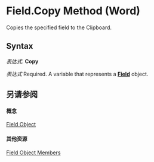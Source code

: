 
# Field.Copy Method (Word)

Copies the specified field to the Clipboard.


## Syntax

 _表达式_. **Copy**

 _表达式_ Required. A variable that represents a **[Field](75139aa4-89f4-2ffb-b964-8dc805b9a32b.md)** object.


## 另请参阅


#### 概念


[Field Object](75139aa4-89f4-2ffb-b964-8dc805b9a32b.md)
#### 其他资源


[Field Object Members](http://msdn.microsoft.com/library/6920f70a-3164-ce35-3b6d-01edb32fc02b%28Office.15%29.aspx)